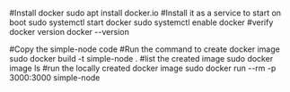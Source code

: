 #Install docker
sudo apt install docker.io
#Install it as a service to start on boot
sudo systemctl start docker
sudo systemctl enable docker
#verify docker version
docker --version

#Copy the simple-node code
#Run the command to create docker image
sudo docker build -t simple-node .
#list the created image 
sudo docker image ls
#run the locally created docker image
 sudo docker run --rm -p 3000:3000 simple-node
